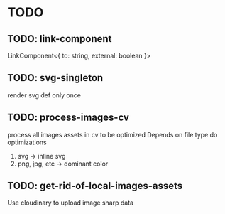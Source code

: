 # TODO

## TODO: link-component
LinkComponent<{ to: string, external: boolean }>

## TODO: svg-singleton
render svg def only once

## TODO: process-images-cv
process all images assets in cv to be optimized
Depends on file type do optimizations
1. svg           -> inline svg
2. png, jpg, etc -> dominant color

## TODO: get-rid-of-local-images-assets
Use cloudinary to upload image sharp data
